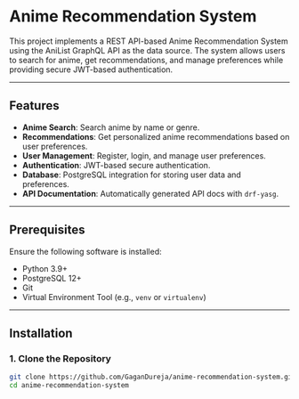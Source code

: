 # Anime Recommendation System

This project implements a REST API-based Anime Recommendation System using the AniList GraphQL API as the data source. The system allows users to search for anime, get recommendations, and manage preferences while providing secure JWT-based authentication.

---

## Features

- **Anime Search**: Search anime by name or genre.
- **Recommendations**: Get personalized anime recommendations based on user preferences.
- **User Management**: Register, login, and manage user preferences.
- **Authentication**: JWT-based secure authentication.
- **Database**: PostgreSQL integration for storing user data and preferences.
- **API Documentation**: Automatically generated API docs with `drf-yasg`.

---

## Prerequisites

Ensure the following software is installed:

- Python 3.9+
- PostgreSQL 12+
- Git
- Virtual Environment Tool (e.g., `venv` or `virtualenv`)

---

## Installation

### 1. Clone the Repository
```bash
git clone https://github.com/GaganDureja/anime-recommendation-system.git
cd anime-recommendation-system